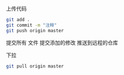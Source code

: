 上传代码
```bash
git add .
git commit -m "注释"
git push origin master
```
提交所有 文件
提交添加的修改
推送到远程的仓库

下拉
```bash
git pull origin master
```